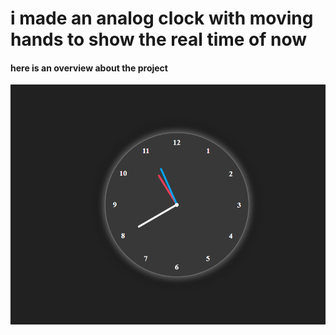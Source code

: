 # i made an analog clock with moving hands to show the real time of now 
#### here is an overview about the project
![overview pic](overview.png)
